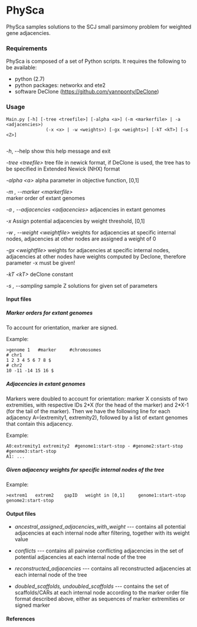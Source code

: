 # PhySca

PhySca samples solutions to the SCJ small parsimony problem for weighted gene adjacencies.


### Requirements

PhySca is composed of a set of Python scripts. It requires the following to be available:

* python (2.7)
* python packages: networkx and ete2
* software DeClone (https://github.com/yannponty/DeClone)


### Usage
```
Main.py [-h] [-tree <treefile>] [-alpha <a>] (-m <markerfile> | -a <adjacencies>)
               (-x <x> | -w <weights>) [-gx <weights>] [-kT <kT>] [-s <Z>]
               
```


  *-h*, --help   show this help message and exit
  
  *-tree \<treefile>*            tree file in newick format, if DeClone is used, the tree has to be specified in Extended Newick 
        (NHX) format
  
  *-alpha \<a>*          alpha parameter in objective function, [0,1]
  
  *-m , --marker \<markerfile>*  
                        marker order of extant genomes
                        
  *-a , --adjacencies \<adjacencies>*
                        adjacencies in extant genomes
                        
  *-x <x>*                 Assign potential adjacencies by weight threshold, [0,1]
                        
  *-w , --weight \<weightfile>*
                        weights for adjacencies at specific internal nodes,
                        adjacencies at other nodes are assigned a weight of 0
                        
  *-gx \<weightfile>*                weights for adjacencies at specific internal nodes,
                        adjacencies at other nodes have weights computed by
                        Declone, therefore parameter -x must be given!
                        
  *-kT \<kT>*                deClone constant
  
  *-s , --sampling <Z>*
                        sample Z solutions for given set of parameters

#### Input files
##### Marker orders for extant genomes
To account for orientation, marker are signed.

Example:
```
>genome 1   #marker     #chromosomes
# chr1
1 2 3 4 5 6 7 8 $
# chr2
10 -11 -14 15 16 $
```

##### Adjacencies in extant genomes

Markers were doubled to account for orientation: marker X consists of two extremities, with respective IDs 2\*X (for the head of the marker) and 2\*X-1 (for the tail of the marker). Then we have the following line for each adjacency A=(extremity1, extremity2), followed by a list of extant genomes that contain this adjacency.

Example:
```
A0:extremity1 extremity2  #genome1:start-stop - #genome2:start-stop  #genome3:start-stop  
A1: ...
```

##### Given adjacency weights for specific internal nodes of the tree

Example:
```
>extrem1   extrem2    gapID   weight in [0,1]     genome1:start-stop       genome2:start-stop   
```


#### Output files

* *ancestral_assigned_adjacencies_with_weight* --- contains all potential adjacencies at each internal node after filtering, together with its weight value

* *conflicts* ---
  contains all pairwise conflicting adjacencies in the set of potential adjacencies at each internal node of the tree

* *reconstructed_adjacencies* --- contains all reconstructed adjacencies at each internal node of the tree

* *doubled_scaffolds, undoubled_scaffolds* --- contains the set of scaffolds/CARs at each internal node according to the marker order file format described above, either as sequences of marker extremities or signed marker


#### References

